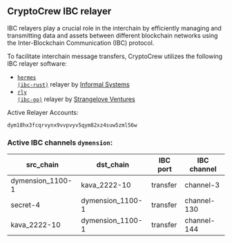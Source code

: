 ## CryptoCrew IBC relayer
IBC relayers play a crucial role in the interchain by efficiently managing and transmitting data and assets between different blockchain networks using the Inter-Blockchain Communication (IBC) protocol.

To facilitate interchain message transfers, CryptoCrew utilizes the following IBC relayer software: 
- <a href="https://github.com/informalsystems/hermes"><code>hermes (ibc-rust)</code></a> relayer by [Informal Systems](https://github.com/informalsystems)
- <a href="https://github.com/cosmos/relayer"><code>rly (ibc-go)</code></a> relayer by [Strangelove Ventures](https://github.com/strangelove-ventures)

Active Relayer Accounts:
```
dym18hx3fcqrvynx9vvpvyv5qym82xz4suw5zml56w
```

### Active IBC channels `dymension`:
| src_chain | dst_chain | IBC port | IBC channel |
| --------------- | --------------- | ------------ | ------------------- |
| dymension_1100-1 | kava_2222-10 | transfer | channel-3 |
| secret-4 | dymension_1100-1 | transfer | channel-130 |
| kava_2222-10 | dymension_1100-1 | transfer | channel-144 |